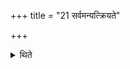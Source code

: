 +++
title = "21 सर्वमन्यत्क्रियते"

+++

<details><summary>थिते</summary>

21. Everything else is done.
</details>
